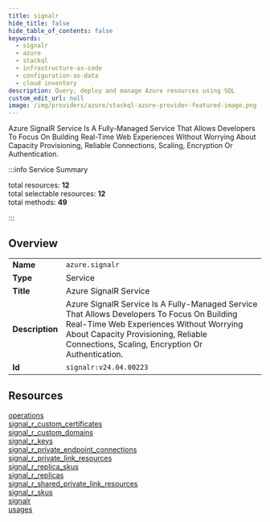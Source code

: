 ```yaml
---
title: signalr
hide_title: false
hide_table_of_contents: false
keywords:
  - signalr
  - azure
  - stackql
  - infrastructure-as-code
  - configuration-as-data
  - cloud inventory
description: Query, deploy and manage Azure resources using SQL
custom_edit_url: null
image: /img/providers/azure/stackql-azure-provider-featured-image.png
---
```


Azure SignalR Service Is A Fully-Managed Service That Allows Developers To Focus On Building Real-Time Web Experiences Without Worrying About Capacity Provisioning, Reliable Connections, Scaling, Encryption Or Authentication.  
    
:::info Service Summary

<div class="row">
<div class="providerDocColumn">
<span>total resources:&nbsp;<b>12</b></span><br />
<span>total selectable resources:&nbsp;<b>12</b></span><br />
<span>total methods:&nbsp;<b>49</b></span><br />
</div>
</div>

:::

## Overview
<table><tbody>
<tr><td><b>Name</b></td><td><code>azure.signalr</code></td></tr>
<tr><td><b>Type</b></td><td>Service</td></tr>
<tr><td><b>Title</b></td><td>Azure SignalR Service</td></tr>
<tr><td><b>Description</b></td><td>Azure SignalR Service Is A Fully-Managed Service That Allows Developers To Focus On Building Real-Time Web Experiences Without Worrying About Capacity Provisioning, Reliable Connections, Scaling, Encryption Or Authentication.</td></tr>
<tr><td><b>Id</b></td><td><code>signalr:v24.04.00223</code></td></tr>
</tbody></table>

## Resources
<div class="row">
<div class="providerDocColumn">
<a href="/providers/azure/signalr/operations/">operations</a><br />
<a href="/providers/azure/signalr/signal_r_custom_certificates/">signal_r_custom_certificates</a><br />
<a href="/providers/azure/signalr/signal_r_custom_domains/">signal_r_custom_domains</a><br />
<a href="/providers/azure/signalr/signal_r_keys/">signal_r_keys</a><br />
<a href="/providers/azure/signalr/signal_r_private_endpoint_connections/">signal_r_private_endpoint_connections</a><br />
<a href="/providers/azure/signalr/signal_r_private_link_resources/">signal_r_private_link_resources</a><br />
</div>
<div class="providerDocColumn">
<a href="/providers/azure/signalr/signal_r_replica_skus/">signal_r_replica_skus</a><br />
<a href="/providers/azure/signalr/signal_r_replicas/">signal_r_replicas</a><br />
<a href="/providers/azure/signalr/signal_r_shared_private_link_resources/">signal_r_shared_private_link_resources</a><br />
<a href="/providers/azure/signalr/signal_r_skus/">signal_r_skus</a><br />
<a href="/providers/azure/signalr/signalr/">signalr</a><br />
<a href="/providers/azure/signalr/usages/">usages</a><br />
</div>
</div>
